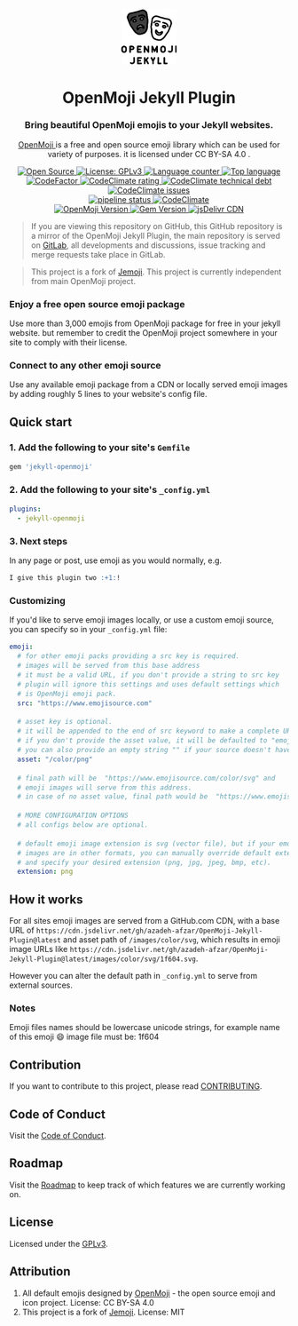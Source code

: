 <p align="center">
  <br>
  <a href="#">
    <img src="logo.svg" width="100" alt="OpenMoji Jekyll Plugin"/>
  </a>
</p>

<h1 align="center">OpenMoji Jekyll Plugin</h1>
<h3 align="center">Bring beautiful OpenMoji emojis to your Jekyll websites.</h3>
<p align="center">
    <a href="https://openmoji.org">
        OpenMoji
    </a> 
    is a free and open source emoji library which can be used
    for variety of purposes. it is licensed under CC BY-SA 4.0 .
</p>

<p align="center">
  <a title="Open Source" href="https://opensource.com/resources/what-open-source" target="_blank">
    <img src="https://img.shields.io/badge/Open%20Source-Forever-brightgreen?logo=open-source-initiative&style=flat-square" alt="Open Source">
  </a>
  <a title="License: GPLv3" href="https://www.opensource.org/licenses/GPL-3.0" target="_blank">
    <img src="https://img.shields.io/github/license/azadeh-afzar/OpenMoji-Jekyll-Plugin?logo=gnu&style=flat-square" alt="License: GPLv3">
  </a>
  <a title="Language counter" href="#" target="_blank">
    <img src="https://img.shields.io/github/languages/count/azadeh-afzar/OpenMoji-Jekyll-Plugin?logo=gitlab&style=flat-square" alt="Language counter">
  </a>
  <a title="Top language" href="#" target="_blank">
    <img src="https://img.shields.io/github/languages/top/azadeh-afzar/OpenMoji-Jekyll-Plugin?logo=gitlab&style=flat-square" alt="Top language">
  </a>
  
  <br>
  
  <a title="Code Quality: Codefactor.io" href="https://www.codefactor.io/repository/github/azadeh-afzar/openMoji-jekyll-plugin" target="_blank">
    <img src="https://www.codefactor.io/repository/github/azadeh-afzar/openMoji-jekyll-plugin/badge?style=flat-square" alt="CodeFactor"/>
  </a>
  <a title="Code Quality: CodeClimate.com" href="https://codeclimate.com/github/azadeh-afzar/OpenMoji-Jekyll-Plugin/maintainability" target="_blank">
    <img src="https://img.shields.io/codeclimate/maintainability/azadeh-afzar/OpenMoji-Jekyll-Plugin?logo=code-climate&style=flat-square" alt="CodeClimate rating"/>
  </a>
  <a title="Code Technical Debt: CodeClimate.com" href="https://codeclimate.com/github/azadeh-afzar/OpenMoji-Jekyll-Plugin/maintainability" target="_blank">
    <img src="https://img.shields.io/codeclimate/tech-debt/azadeh-afzar/OpenMoji-Jekyll-Plugin?logo=code-climate&style=flat-square" alt="CodeClimate technical debt"/>
  </a>
  <a title="Code Issues: CodeClimate.com" href="https://codeclimate.com/github/azadeh-afzar/OpenMoji-Jekyll-Plugin/maintainability" target="_blank">
    <img src="https://img.shields.io/codeclimate/issues/azadeh-afzar/OpenMoji-Jekyll-Plugin?logo=code-climate&style=flat-square" alt="CodeClimate issues"/>
  </a>
  
  <br>

  <a title="GitLab: pipeline status" href="https://gitlab.com/Azadeh-Afzar/Web-Development/OpenMoji-Jekyll-Plugin/commits/master" target="_blank">
    <img src="https://img.shields.io/gitlab/pipeline/Web-Development/OpenMoji-Jekyll-Plugin?gitlab_url=https%3A%2F%2Fgitlab.com%2FAzadeh-Afzar&logo=gitlab&style=flat-square"  alt="pipeline status" />
  </a>
  <a title="Test Coverage: CodeClimate.com" href="https://codeclimate.com/github/azadeh-afzar/OpenMoji-Jekyll-Plugin" target="_blank">
    <img src="https://img.shields.io/codeclimate/coverage/azadeh-afzar/OpenMoji-Jekyll-Plugin?logo=code-climate&style=flat-square" alt="CodeClimate"/>
  </a>
  
  <br>

  <a title="OpenMoji Version" href="https://github.com/hfg-gmuend/openmoji/releases">
    <img src="https://img.shields.io/github/v/release/hfg-gmuend/openmoji?color=red&label=OpenMoji&logo=github&sort=semver&style=flat-square" alt="OpenMoji Version">
  </a>
  <a title="Gem Version" href="https://rubygems.org/gems/jekyll-openmoji">
    <img src="https://img.shields.io/gem/v/jekyll-openmoji?color=red&label=Jekyll%20OpenMoji&logo=rubygems&style=flat-square" alt="Gem Version">
  </a>
  <a title="jsDelivr CDN" href="https://www.jsdelivr.com/package/gh/azadeh=afzar/OpenMoji-Jekyll-Plugin">
    <img src="https://data.jsdelivr.com/v1/package/gh/azadeh=afzar/OpenMoji-Jekyll-Plugin/badge" alt="jsDelivr CDN">
  </a>
</p>

> If you are viewing this repository on GitHub, this GitHub repository is a mirror of the OpenMoji Jekyll Plugin,
> the main repository is served on 
><a href="https://gitlab.com/Azadeh-Afzar/Web-Development/OpenMoji-Jekyll-Plugin">GitLab</a>, all developments and
>discussions, issue tracking and merge requests take place in GitLab.  

> This project is a fork of <a href="https://github.com/jekyll/jemoji">Jemoji</a>. 
> This project is currently independent from main OpenMoji project.

### Enjoy a free open source emoji package
Use more than 3,000 emojis from OpenMoji package for free in your jekyll website.
but remember to credit the OpenMoji project somewhere in your site to comply with
their license.

### Connect to any other emoji source
Use any available emoji package from a CDN or locally served emoji images by adding
roughly 5 lines to your website's config file.

## Quick start

### 1. Add the following to your site's `Gemfile`

```ruby
gem 'jekyll-openmoji'
```

### 2. Add the following to your site's `_config.yml`

```yaml
plugins:
  - jekyll-openmoji
```

### 3. Next steps

In any page or post, use emoji as you would normally, e.g.

```markdown
I give this plugin two :+1:!
```

### Customizing

If you'd like to serve emoji images locally, or use a custom emoji source,
you can specify so in your `_config.yml` file:

```yaml
emoji:
  # for other emoji packs providing a src key is required.
  # images will be served from this base address
  # it must be a valid URL, if you don't provide a string to src key
  # plugin will ignore this settings and uses default settings which
  # is OpenMoji emoji pack.
  src: "https://www.emojisource.com"

  # asset key is optional.
  # it will be appended to the end of src keyword to make a complete URL,
  # if you don't provide the asset value, it will be defaulted to "emoji".
  # you can also provide an empty string "" if your source doesn't have any asset path.
  asset: "/color/png"

  # final path will be  "https://www.emojisource.com/color/svg" and
  # emoji images will serve from this address.
  # in case of no asset value, final path would be  "https://www.emojisource.com/color/svg"emoji

  # MORE CONFIGURATION OPTIONS
  # all configs below are optional.

  # default emoji image extension is svg (vector file), but if your emoji source
  # images are in other formats, you can manually override default extension by using below key
  # and specify your desired extension (png, jpg, jpeg, bmp, etc).
  extension: png

```

## How it works

For all sites emoji images are served from a GitHub.com CDN, with a
base URL of `https://cdn.jsdelivr.net/gh/azadeh-afzar/OpenMoji-Jekyll-Plugin@latest` and
asset path of `/images/color/svg`, which results in emoji image URLs like
`https://cdn.jsdelivr.net/gh/azadeh-afzar/OpenMoji-Jekyll-Plugin@latest/images/color/svg/1f604.svg`.

However you can alter the default path in `_config.yml` to serve from external sources.

### Notes

Emoji files names should be lowercase unicode strings, for example name of this
emoji 😄 image file must be: 1f604

## Contribution

If you want to contribute to this project, please read [CONTRIBUTING](CONTRIBUTING.md).

## Code of Conduct

Visit the [Code of Conduct](CODE_OF_CONDUCT.md).

## Roadmap

Visit the [Roadmap](ROADMAP.md) to keep track of which features we are currently
working on.

## License

Licensed under the [GPLv3](LICENSE).

## Attribution
1. All default emojis designed by [OpenMoji](https://openmoji.org) - the open source
emoji and icon project. License: CC BY-SA 4.0
2. This project is a fork of [Jemoji](https://github.com/jekyll/jemoji). License: MIT
